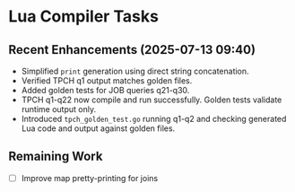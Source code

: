 # Lua Compiler Tasks

## Recent Enhancements (2025-07-13 09:40)
- Simplified `print` generation using direct string concatenation.
- Verified TPCH q1 output matches golden files.
- Added golden tests for JOB queries q21-q30.
 - TPCH q1-q22 now compile and run successfully. Golden tests validate
  runtime output only.
 - Introduced `tpch_golden_test.go` running q1-q2 and checking generated Lua
   code and output against golden files.

## Remaining Work
- [ ] Improve map pretty-printing for joins
